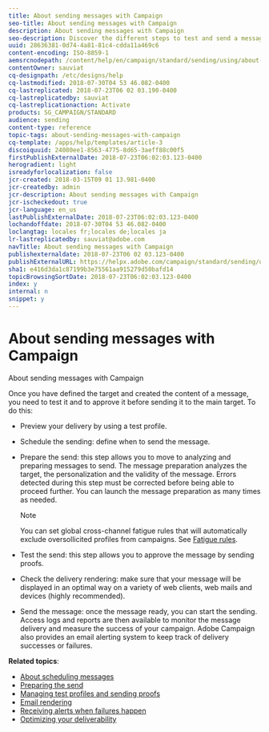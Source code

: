 ```yaml
---
title: About sending messages with Campaign
seo-title: About sending messages with Campaign
description: About sending messages with Campaign
seo-description: Discover the different steps to test and send a message.
uuid: 28636381-0d74-4a81-81c4-cdda11a469c6
content-encoding: ISO-8859-1
aemsrcnodepath: /content/help/en/campaign/standard/sending/using/about-sending-messages-with-campaign
contentOwner: sauviat
cq-designpath: /etc/designs/help
cq-lastmodified: 2018-07-30T04 53 46.082-0400
cq-lastreplicated: 2018-07-23T06 02 03.190-0400
cq-lastreplicatedby: sauviat
cq-lastreplicationaction: Activate
products: SG_CAMPAIGN/STANDARD
audience: sending
content-type: reference
topic-tags: about-sending-messages-with-campaign
cq-template: /apps/help/templates/article-3
discoiquuid: 24080ee1-8563-4775-8d65-3aeff88c00f5
firstPublishExternalDate: 2018-07-23T06:02:03.123-0400
herogradient: light
isreadyforlocalization: false
jcr-created: 2018-03-15T09 01 13.981-0400
jcr-createdby: admin
jcr-description: About sending messages with Campaign
jcr-ischeckedout: true
jcr-language: en_us
lastPublishExternalDate: 2018-07-23T06:02:03.123-0400
lochandoffdate: 2018-07-30T04 53 46.082-0400
loclangtag: locales fr;locales de;locales ja
lr-lastreplicatedby: sauviat@adobe.com
navTitle: About sending messages with Campaign
publishexternaldate: 2018-07-23T06 02 03.123-0400
publishExternalURL: https://helpx.adobe.com/campaign/standard/sending/using/about-sending-messages-with-campaign.html
sha1: e416d3da1c87199b3e75561aa915279d50bafd14
topicBrowsingSortDate: 2018-07-23T06:02:03.123-0400
index: y
internal: n
snippet: y
---
```


# About sending messages with Campaign

About sending messages with Campaign

Once you have defined the target and created the content of a message, you need to test it and to approve it before sending it to the main target. To do this:

* Preview your delivery by using a test profile.
* Schedule the sending: define when to send the message.
* Prepare the send: this step allows you to move to analyzing and preparing messages to send. The message preparation analyzes the target, the personalization and the validity of the message. Errors detected during this step must be corrected before being able to proceed further. You can launch the message preparation as many times as needed.

  >[!NOTE]
  >
  >You can set global cross-channel fatigue rules that will automatically exclude oversollicited profiles from campaigns. See [Fatigue rules](../../administration/using/fatigue-rules.md).

* Test the send: this step allows you to approve the message by sending proofs.
* Check the delivery rendering: make sure that your message will be displayed in an optimal way on a variety of web clients, web mails and devices (highly recommended). 
* Send the message: once the message ready, you can start the sending. Access logs and reports are then available to monitor the message delivery and measure the success of your campaign. Adobe Campaign also provides an email alerting system to keep track of delivery successes or failures.

**Related topics**:

* [About scheduling messages](../../sending/using/about-scheduling-messages.md)
* [Preparing the send](../../sending/using/preparing-the-send.md)
* [Managing test profiles and sending proofs](../../sending/using/managing-test-profiles-and-sending-proofs.md)
* [Email rendering](../../sending/using/email-rendering.md)
* [Receiving alerts when failures happen](../../sending/using/receiving-alerts-when-failures-happen.md)
* [Optimizing your deliverability](https://docs.campaign.adobe.com/doc/standard/getting_started/en/ACS_Deliverability.html)

